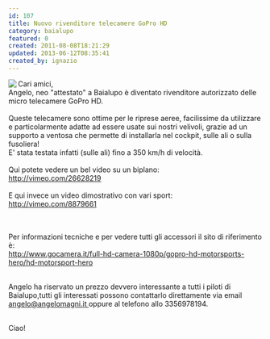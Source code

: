 ```yaml
---
id: 107
title: Nuovo rivenditore telecamere GoPro HD
category: baialupo
featured: 0
created: 2011-08-08T18:21:29
updated: 2013-06-12T08:35:41
created_by: ignazio
---
```

<p style="text-align: left;">
 <img align="left" border="0" class="baiaimgleft" src="images/stories/custom/gopro-300.jpg"/>
 Cari amici,
 <br/>
 Angelo, neo "attestato" a Baialupo è diventato rivenditore autorizzato delle micro telecamere GoPro HD.
 <br/>
 <br/>
 Queste telecamere sono ottime per le riprese aeree, facilissime da utilizzare e particolarmente adatte ad essere usate sui nostri velivoli, grazie ad un supporto a ventosa che permette di installarla nel cockpit, sulle ali o sulla fusoliera!
 <br/>
 E' stata testata infatti (sulle ali) fino a 350 km/h di velocità.
 <br/>
 <br/>
 Qui potete vedere un bel video su un biplano:
 <br/>
 <a href="http://vimeo.com/26628219">
  http://vimeo.com/26628219
 </a>
 <br/>
 <br/>
 E qui invece un video dimostrativo con vari sport:
 <br/>
 <a href="http://vimeo.com/8879661">
  http://vimeo.com/8879661
 </a>
</p>
<p>
 <br/>
 <br/>
 Per informazioni tecniche e per vedere tutti gli accessori il sito di riferimento è:
 <br/>
 <a href="http://www.gocamera.it/full-hd-camera-1080p/gopro-hd-motorsports-hero/hd-motorsport-hero">
  http://www.gocamera.it/full-hd-camera-1080p/gopro-hd-motorsports-hero/hd-motorsport-hero
 </a>
</p>
<p>
 <br/>
 Angelo ha riservato un prezzo devvero interessante a tutti i piloti di Baialupo,tutti gli interessati possono contattarlo direttamente via email
 <a href="mailto:angelo@angelomagni.it">
  angelo@angelomagni.it
 </a>
 oppure al telefono allo 3356978194.
</p>
<p>
 <br/>
 Ciao!
</p>
